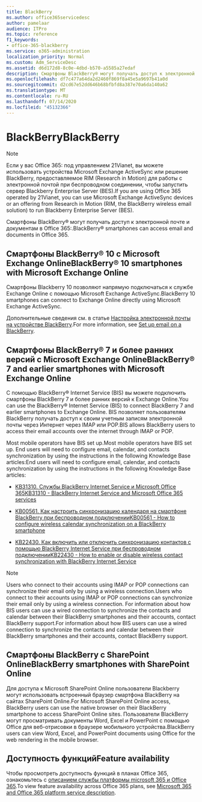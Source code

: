 ```yaml
---
title: BlackBerry
ms.author: office365servicedesc
author: pamelaar
audience: ITPro
ms.topic: reference
f1_keywords:
- office-365-blackberry
ms.service: o365-administration
localization_priority: Normal
ms.custom: Adm_ServiceDesc
ms.assetid: d6d172d8-8c0e-4dbd-b570-a5585a27edaf
description: Смартфоны BlackBerry® могут получать доступ к электронной почте и документам в Office 365:.
ms.openlocfilehash: df7c477a64da2d2460f869f8a45e5a9697b41a0d
ms.sourcegitcommit: d2cd67e52dd646b68bfbfd8a387e70a6da140a62
ms.translationtype: MT
ms.contentlocale: ru-RU
ms.lasthandoff: 07/14/2020
ms.locfileid: "45132366"
---
```

# <a name="blackberry"></a><span data-ttu-id="76e33-103">BlackBerry</span><span class="sxs-lookup"><span data-stu-id="76e33-103">BlackBerry</span></span>

> [!NOTE]
> <span data-ttu-id="76e33-104">Если у вас Office 365: под управлением 21Vianet, вы можете использовать устройства Microsoft Exchange ActiveSync или решение BlackBerry, предоставляемое RIM (Research in Motion) для работы с электронной почтой при беспроводном соединении, чтобы запустить сервер Blackberry Enterprise Server (BES).</span><span class="sxs-lookup"><span data-stu-id="76e33-104">If you are using Office 365 operated by 21Vianet, you can use Microsoft Exchange ActiveSync devices or an offering from Research in Motion (RIM, the BlackBerry wireless email solution) to run Blackberry Enterprise Server (BES).</span></span> 
  
<span data-ttu-id="76e33-105">Смартфоны BlackBerry® могут получать доступ к электронной почте и документам в Office 365:.</span><span class="sxs-lookup"><span data-stu-id="76e33-105">BlackBerry® smartphones can access email and documents in Office 365.</span></span>
  
## <a name="blackberry-10-smartphones-with-microsoft-exchange-online"></a><span data-ttu-id="76e33-106">Смартфоны BlackBerry® 10 с Microsoft Exchange Online</span><span class="sxs-lookup"><span data-stu-id="76e33-106">BlackBerry® 10 smartphones with Microsoft Exchange Online</span></span>

<span data-ttu-id="76e33-107">Смартфоны Blackberry 10 позволяют напрямую подключаться к службе Exchange Online с помощью Microsoft Exchange ActiveSync.</span><span class="sxs-lookup"><span data-stu-id="76e33-107">BlackBerry 10 smartphones can connect to Exchange Online directly using Microsoft Exchange ActiveSync.</span></span>
  
<span data-ttu-id="76e33-108">Дополнительные сведения см. в статье [Настройка электронной почты на устройстве BlackBerry](https://go.microsoft.com/fwlink/?linkid=863394).</span><span class="sxs-lookup"><span data-stu-id="76e33-108">For more information, see [Set up email on a BlackBerry](https://go.microsoft.com/fwlink/?linkid=863394).</span></span>
  
## <a name="blackberry-7-and-earlier-smartphones-with-microsoft-exchange-online"></a><span data-ttu-id="76e33-109">Смартфоны BlackBerry® 7 и более ранних версий с Microsoft Exchange Online</span><span class="sxs-lookup"><span data-stu-id="76e33-109">BlackBerry® 7 and earlier smartphones with Microsoft Exchange Online</span></span>

<span data-ttu-id="76e33-110">С помощью BlackBerry® Internet Service (BIS) вы можете подключить смартфоны BlackBerry 7 и более ранних версий к Exchange Online.</span><span class="sxs-lookup"><span data-stu-id="76e33-110">You can use the BlackBerry® Internet Service (BIS) to connect BlackBerry 7 and earlier smartphones to Exchange Online.</span></span> <span data-ttu-id="76e33-111">BIS позволяет пользователям BlackBerry получать доступ к своим учетным записям электронной почты через Интернет через IMAP или POP.</span><span class="sxs-lookup"><span data-stu-id="76e33-111">BIS allows BlackBerry users to access their email accounts over the internet through IMAP or POP.</span></span>
  
<span data-ttu-id="76e33-112">Most mobile operators have BIS set up.</span><span class="sxs-lookup"><span data-stu-id="76e33-112">Most mobile operators have BIS set up.</span></span> <span data-ttu-id="76e33-113">End users will need to configure email, calendar, and contacts synchronization by using the instructions in the following Knowledge Base articles:</span><span class="sxs-lookup"><span data-stu-id="76e33-113">End users will need to configure email, calendar, and contacts synchronization by using the instructions in the following Knowledge Base articles:</span></span>
  
- [<span data-ttu-id="76e33-114">KB31310. Службы BlackBerry Internet Service и Microsoft Office 365</span><span class="sxs-lookup"><span data-stu-id="76e33-114">KB31310 - BlackBerry Internet Service and Microsoft Office 365 services</span></span>](https://go.microsoft.com/fwlink/?LinkID=826158&amp;clcid=0x409)
    
- [<span data-ttu-id="76e33-115">KB00561. Как настроить синхронизацию календаря на смартфоне BlackBerry при беспроводном подключении</span><span class="sxs-lookup"><span data-stu-id="76e33-115">KB00561 - How to configure wireless calendar synchronization on a BlackBerry smartphone</span></span>](https://go.microsoft.com/fwlink/?LinkID=826160&amp;clcid=0x409)
    
- [<span data-ttu-id="76e33-116">KB22430. Как включить или отключить синхронизацию контактов с помощью BlackBerry Internet Service при беспроводном подключении</span><span class="sxs-lookup"><span data-stu-id="76e33-116">KB22430 - How to enable or disable wireless contact synchronization with BlackBerry Internet Service</span></span>](https://go.microsoft.com/fwlink/?LinkID=826161&amp;clcid=0x409)
    
> [!NOTE]
> <span data-ttu-id="76e33-117">Users who connect to their accounts using IMAP or POP connections can synchronize their email only by using a wireless connection.</span><span class="sxs-lookup"><span data-stu-id="76e33-117">Users who connect to their accounts using IMAP or POP connections can synchronize their email only by using a wireless connection.</span></span> <span data-ttu-id="76e33-118">For information about how BIS users can use a wired connection to synchronize the contacts and calendar between their BlackBerry smartphones and their accounts, contact BlackBerry support.</span><span class="sxs-lookup"><span data-stu-id="76e33-118">For information about how BIS users can use a wired connection to synchronize the contacts and calendar between their BlackBerry smartphones and their accounts, contact BlackBerry support.</span></span> 
  
## <a name="blackberry-smartphones-with-sharepoint-online"></a><span data-ttu-id="76e33-119">Смартфоны BlackBerry с SharePoint Online</span><span class="sxs-lookup"><span data-stu-id="76e33-119">BlackBerry smartphones with SharePoint Online</span></span>

<span data-ttu-id="76e33-120">Для доступа к Microsoft SharePoint Online пользователи Blackberry могут использовать встроенный браузер смартфона BlackBerry на сайтах SharePoint Online.</span><span class="sxs-lookup"><span data-stu-id="76e33-120">For Microsoft SharePoint Online access, BlackBerry users can use the native browser on their BlackBerry smartphone to access SharePoint Online sites.</span></span> <span data-ttu-id="76e33-121">Пользователи BlackBerry могут просматривать документы Word, Excel и PowerPoint с помощью Office для веб-отрисовки в браузере мобильного устройства.</span><span class="sxs-lookup"><span data-stu-id="76e33-121">BlackBerry users can view Word, Excel, and PowerPoint documents using Office for the web rendering in the mobile browser.</span></span>
  
## <a name="feature-availability"></a><span data-ttu-id="76e33-122">Доступность функций</span><span class="sxs-lookup"><span data-stu-id="76e33-122">Feature availability</span></span>

<span data-ttu-id="76e33-123">Чтобы просмотреть доступность функций в планах Office 365, ознакомьтесь с [описанием службы платформы microsoft 365 и Office 365](office-365-platform-service-description.md).</span><span class="sxs-lookup"><span data-stu-id="76e33-123">To view feature availability across Office 365 plans, see [Microsoft 365 and Office 365 platform service description](office-365-platform-service-description.md).</span></span>
  